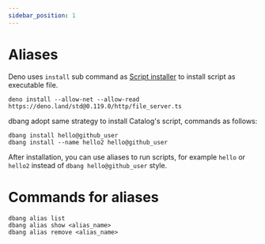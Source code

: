 ```yaml
---
sidebar_position: 1
---
```


# Aliases

Deno uses `install` sub command as [Script installer](https://deno.land/manual@v1.17.1/tools/script_installer) to install script as executable file.

```shell
deno install --allow-net --allow-read https://deno.land/std@0.119.0/http/file_server.ts
```

dbang adopt same strategy to install Catalog's script, commands as follows:

```shell
dbang install hello@github_user
dbang install --name hello2 hello@github_user
```

After installation, you can use aliases to run scripts, for example `hello` or `hello2` instead of `dbang hello@github_user` style.

# Commands for aliases

```shell
dbang alias list
dbang alias show <alias_name>
dbang alias remove <alias_name>
```
